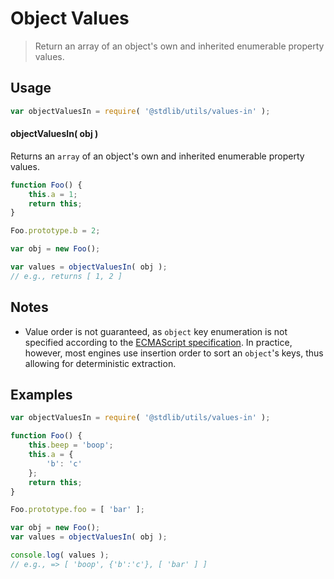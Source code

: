 <!--

@license Apache-2.0

Copyright (c) 2018 The Stdlib Authors.

Licensed under the Apache License, Version 2.0 (the "License");
you may not use this file except in compliance with the License.
You may obtain a copy of the License at

   http://www.apache.org/licenses/LICENSE-2.0

Unless required by applicable law or agreed to in writing, software
distributed under the License is distributed on an "AS IS" BASIS,
WITHOUT WARRANTIES OR CONDITIONS OF ANY KIND, either express or implied.
See the License for the specific language governing permissions and
limitations under the License.

-->

# Object Values

> Return an array of an object's own and inherited enumerable property values.

<section class="usage">

## Usage

```javascript
var objectValuesIn = require( '@stdlib/utils/values-in' );
```

#### objectValuesIn( obj )

Returns an `array` of an object's own and inherited enumerable property values.

```javascript
function Foo() {
    this.a = 1;
    return this;
}

Foo.prototype.b = 2;

var obj = new Foo();

var values = objectValuesIn( obj );
// e.g., returns [ 1, 2 ]
```

</section>

<!-- /.usage -->

<section class="notes">

## Notes

-   Value order is not guaranteed, as `object` key enumeration is not specified according to the [ECMAScript specification][spec-for-in]. In practice, however, most engines use insertion order to sort an `object`'s keys, thus allowing for deterministic extraction.

</section>

<!-- /.notes -->

<section class="examples">

## Examples

<!-- eslint no-undef: "error" -->

```javascript
var objectValuesIn = require( '@stdlib/utils/values-in' );

function Foo() {
    this.beep = 'boop';
    this.a = {
        'b': 'c'
    };
    return this;
}

Foo.prototype.foo = [ 'bar' ];

var obj = new Foo();
var values = objectValuesIn( obj );

console.log( values );
// e.g., => [ 'boop', {'b':'c'}, [ 'bar' ] ]
```

</section>

<!-- /.examples -->

<!-- Section for related `stdlib` packages. Do not manually edit this section, as it is automatically populated. -->

<section class="related">

</section>

<!-- /.related -->

<!-- Section for all links. Make sure to keep an empty line after the `section` element and another before the `/section` close. -->

<section class="links">

[spec-for-in]: http://www.ecma-international.org/ecma-262/5.1/#sec-12.6.4

</section>

<!-- /.links -->
